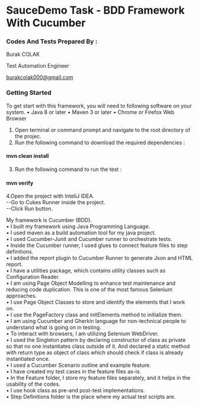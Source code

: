 # SauceDemo Task - BDD Framework With Cucumber

### Codes And Tests Prepared By :
Burak COLAK

Test Automation Engineer

burakcolak000@gmail.com

### Getting Started
To get start with this framework, you will need to following software on your system.
•  Java 8 or later
•  Maven 3 or later
•  Chrome or Firefox Web Browser

1. Open terminal or command prompt and navigate to the root directory of the projec.
2. Run the following command to download the required dependencies :

#### mvn clean install

3. Run the following command to run the test :

#### mvn verify

4.Open the project with InteliJ IDEA.\
--Go to Cukes Runner inside the project.\
--Click Run button.

My framework is Cucumber (BDD).\
•  I built my framework using Java Programming Language.\
•  I used maven as a build automation tool for my java project.\
•  I used Cucumber-Junit and Cucumber runner to orchestrate tests.\
•  Inside the Cucumber runner, I used glues to connect feature files to step definitions.\
•  I added the report plugin to Cucumber Runner to generate Json and HTML report.\
•  I have a utilities package, which contains utility classes such as Configuration Reader.\
•  I am using Page Object Modelling to enhance test maintenance and reducing code duplication. This is one of the most famous Selenium approaches.\
•  I use Page Object Classes to store and identify the elements that I work on.\
•  I use the PageFactory class and initElements method to initialize them.\
•  I am using Cucumber and Gherkin language for non-technical people to understand what is going on in testing.\
•  To interact with browsers, I am utilizing Selenium WebDriver.\
•  I used the Singleton pattern by declaring constructor of class as private so that no one instantiates class outside of it. And declared a static method with return type as object of class which should check if class is already instantiated once.\
•  I used a Cucumber Scenario outline and example feature.\
•  I have created my test cases in the feature files as-is.\
•  In the Feature folder, I store my feature files separately, and it helps in the usability of the codes.\
•  I use hook class as pre-and post-test implementations.\
•  Step Definitions folder is the place where my actual test scripts are.
